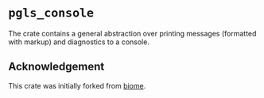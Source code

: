 # `pgls_console`

The crate contains a general abstraction over printing messages (formatted with markup) and diagnostics to a console.

## Acknowledgement

This crate was initially forked from [biome](https://github.com/biomejs/biome).

